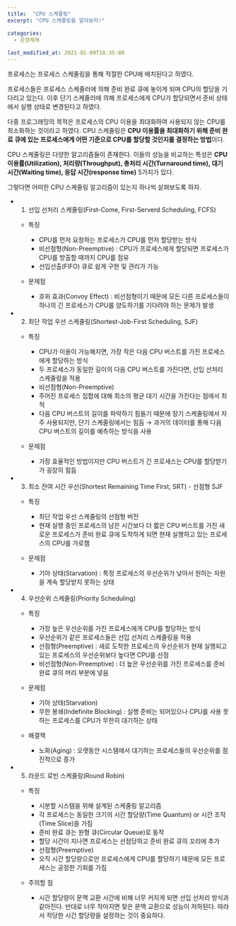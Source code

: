 ```yaml
---
title:  "CPU 스케줄링"
excerpt: "CPU 스케줄링을 알아보자!"

categories:
  - 운영체제
  
last_modified_at: 2021-01-09T18:35:00
---
```


프로세스는 프로세스 스케줄링을 통해 적절한 CPU에 배치된다고 하였다.  

프로세스들은 프로세스 스케줄러에 의해 준비 완료 큐에 놓이게 되며 CPU의 할당을 기다리고 있는다. 이후 단기 스케줄러에 의해 프로세스에게 CPU가 할당되면서 준비 상태에서 실행 상태로 변경된다고 하였다.  

다중 프로그래밍의 목적은 프로세스의 CPU 이용을 최대화하여 사용되지 않는 CPU를 최소화하는 것이라고 하였다. CPU 스케줄링은 **CPU 이용률을 최대화하기 위해 준비 완료 큐에 있는 프로세스에게 어떤 기준으로 CPU를 할당할 것인지를 결정하는 방법**이다.  

CPU 스케줄링은 다양한 알고리즘들이 존재한다. 이들의 성능을 비교하는 특성은 **CPU 이용률(Utilization), 처리량(Throughput), 총처리 시간(Turnaround time), 대기 시간(Waiting time), 응답 시간(response time)** 5가지가 있다.  

그렇다면 어떠한 CPU 스케줄링 알고리즘이 있는지 하나씩 살펴보도록 하자.  

* 1. 선입 선처리 스케줄링(First-Come, First-Serverd Scheduling, FCFS)  

	+ 특징
		- CPU를 먼저 요청하는 프로세스가 CPU를 먼저 할당받는 방식  
		- 비선점형(Non-Preemptive) : CPU가 프로세스에게 할당되면 프로세스가 CPU를 방출할 때까지 CPU를 점유  
		- 선입선출(FIFO) 큐로 쉽게 구현 및 관리가 가능  
		  
	+ 문제점
		- 호위 효과(Convoy Effect) : 비선점형이기 때문에 모든 다른 프로세스들이 하나의 긴 프로세스가 CPU를 양도하기를 기다려야 하는 문제가 발생  
		
  
* 2. 최단 작업 우선 스케줄링(Shortest-Job-First Scheduling, SJF)  

	+ 특징
		- CPU가 이용이 가능해지면, 가장 작은 다음 CPU 버스트를 가진 프로세스에게 할당하는 방식  
		- 두 프로세스가 동일한 길이의 다음 CPU 버스트를 가진다면, 선입 선처리 스케줄링을 적용  
		- 비선점형(Non-Preemptive)  
		- 주어진 프로세스 집합에 대해 최소의 평균 대기 시간을 가진다는 점에서 최적  
		- 다음 CPU 버스트의 길이를 파악하기 힘들기 때문에 장기 스케줄링에서 자주 사용되지만, 단기 스케줄링에서는 힘듬 → 과거의 데이터를 통해 다음 CPU 버스트의 길이를 예측하는 방식을 사용  
		
	+ 문제점
		- 가장 효율적인 방법이지만 CPU 버스트가 긴 프로세스는 CPU를 할당받기가 굉장히 힘듬  

  		
* 3. 최소 잔여 시간 우선(Shortest Remaining Time First, SRT) - 선점형 SJF  

	+ 특징
		- 최단 작업 우선 스케줄링의 선점형 버전  
		- 현재 실행 중인 프로세스의 남은 시간보다 더 짧은 CPU 버스트를 가진 새로운 프로세스가 준비 완료 큐에 도착하게 되면 현재 실행하고 있는 프로세스의 CPU를 가로챔  
		
	+ 문제점
		- 기아 상태(Starvation) : 특정 프로세스의 우선순위가 낮아서 원하는 자원을 계속 할당받지 못하는 상태  

  	
* 4. 우선순위 스케줄링(Priority Scheduling)  

	+ 특징
		- 가장 높은 우선순위를 가진 프로세스에게 CPU를 할당하는 방식  
		- 우선순위가 같은 프로세스들은 선입 선처리 스케줄링을 적용  
		- 선점형(Preemptive) : 새로 도착한 프로세스의 우선순위가 현재 실행되고 있는 프로세스의 우선순위보다 높다면 CPU를 선점  
		- 비선점형(Non-Preemptive) : 더 높은 우선순위를 가진 프로세스를 준비 완료 큐의 머리 부분에 넣음  
	
	+ 문제점
		- 기아 상태(Starvation)  
		- 무한 봉쇄(Indefinite Blocking) : 실행 준비는 되어있으나 CPU를 사용 못 하는 프로세스를 CPU가 무한히 대기하는 상태  
	
	+ 해결책
		- 노화(Aging) : 오랫동안 시스템에서 대기하는 프로세스들의 우선순위를 점진적으로 증가  

  		
* 5. 라운드 로빈 스케줄링(Round Robin)  

	+ 특징
		- 시분할 시스템을 위해 설계된 스케줄링 알고리즘  
		- 각 프로세스는 동일한 크기의 시간 할당량(Time Quantum) or 시간 조작(Time Slice)을 가짐  
		- 준비 완료 큐는 원형 큐(Circular Queue)로 동작  
		- 할당 시간이 지나면 프로세스는 선점당하고 준비 완료 큐의 꼬리에 추가  
		- 선점형(Preemptive)  
		- 오직 시간 할당량으로만 프로세스에게 CPU를 할당하기 때문에 모든 프로세스는 공정한 기회를 가짐  
		
	+ 주의할 점
		- 시간 할당량이 문맥 교환 시간에 비해 너무 커지게 되면 선입 선처리 방식과 같아진다. 반대로 너무 작아지면 잦은 문맥 교환으로 성능이 저하된다. 따라서 적당한 시간 할당량을 설정하는 것이 중요하다.  
		

			